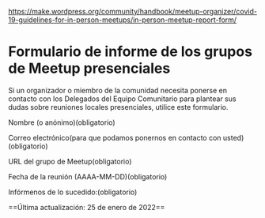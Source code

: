 https://make.wordpress.org/community/handbook/meetup-organizer/covid-19-guidelines-for-in-person-meetups/in-person-meetup-report-form/

# Formulario de informe de los grupos de Meetup presenciales

Si un organizador o miembro de la comunidad necesita ponerse en contacto con los Delegados del Equipo Comunitario para plantear sus dudas sobre reuniones locales presenciales, utilice este formulario.

Nombre (o anónimo)(obligatorio) 

Correo electrónico(para que podamos ponernos en contacto con usted)(obligatorio) 

URL del grupo de Meetup(obligatorio) 

Fecha de la reunión (AAAA-MM-DD)(obligatorio) 

Infórmenos de lo sucedido:(obligatorio)

==Última actualización: 25 de enero de 2022==